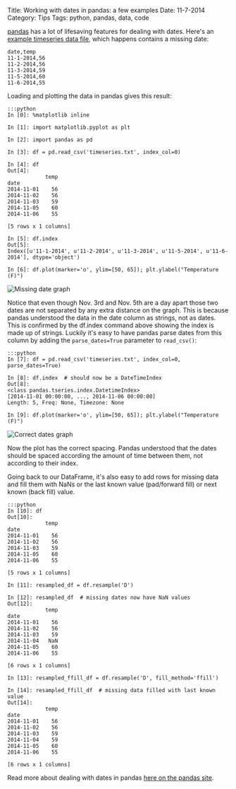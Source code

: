 Title: Working with dates in pandas: a few examples
Date: 11-7-2014
Category: Tips
Tags: python, pandas, data, code

[pandas](http://pandas.pydata.org) has a lot of lifesaving features for dealing with dates. Here's an [example timeseries data file](https://www.datasciencebytes.com/extra/timeseries.txt), which happens contains a missing date:


    date,temp
    11-1-2014,56
    11-2-2014,56
    11-3-2014,59
    11-5-2014,60
    11-6-2014,55
    

Loading and plotting the data in pandas gives this result:

    :::python
    In [0]: %matplotlib inline
    
    In [1]: import matplotlib.pyplot as plt

    In [2]: import pandas as pd
    
    In [3]: df = pd.read_csv('timeseries.txt', index_col=0)
    
    In [4]: df
    Out[4]: 
                temp
    date            
    2014-11-01    56
    2014-11-02    56
    2014-11-03    59
    2014-11-05    60
    2014-11-06    55
    
    [5 rows x 1 columns]
    
    In [5]: df.index
    Out[5]: 
    Index([u'11-1-2014', u'11-2-2014', u'11-3-2014', u'11-5-2014', u'11-6-2014'], dtype='object')
    
    In [6]: df.plot(marker='o', ylim=[50, 65]); plt.ylabel("Temperature (F)")
    
![Missing date graph](https://www.datasciencebytes.com/extra/images/missingdateplot.png)

Notice that even though Nov. 3rd and Nov. 5th are a day apart those two dates are not separated by any extra distance on the graph. This is because pandas understood the data in the date column as strings, not as dates. This is confirmed by the df.index command above showing the index is made up of strings. Luckily it's easy to have pandas parse dates from this column by adding the `parse_dates=True` parameter to `read_csv()`:

    :::python
    In [7]: df = pd.read_csv('timeseries.txt', index_col=0, parse_dates=True)
    
    In [8]: df.index  # should now be a DateTimeIndex
    Out[8]: 
    <class pandas.tseries.index.DatetimeIndex>
    [2014-11-01 00:00:00, ..., 2014-11-06 00:00:00]
    Length: 5, Freq: None, Timezone: None
    
    In [9]: df.plot(marker='o', ylim=[50, 65]); plt.ylabel("Temperature (F)")
    

![Correct dates graph](https://www.datasciencebytes.com/extra/images/fixeddateplot.png)

Now the plot has the correct spacing. Pandas understood that the dates should be spaced according the amount of time between them, not according to their index.

Going back to our DataFrame, it's also easy to add rows for missing data and fill them with NaNs or the last known value (pad/forward fill) or next known (back fill) value.

    :::python
    In [10]: df
    Out[10]: 
                temp
    date            
    2014-11-01    56
    2014-11-02    56
    2014-11-03    59
    2014-11-05    60
    2014-11-06    55
    
    [5 rows x 1 columns]
    
    In [11]: resampled_df = df.resample('D')
    
    In [12]: resampled_df  # missing dates now have NaN values
    Out[12]: 
                temp
    date            
    2014-11-01    56
    2014-11-02    56
    2014-11-03    59
    2014-11-04   NaN
    2014-11-05    60
    2014-11-06    55
    
    [6 rows x 1 columns]
    
    In [13]: resampled_ffill_df = df.resample('D', fill_method='ffill')
    
    In [14]: resampled_ffill_df  # missing data filled with last known value
    Out[14]: 
                temp
    date            
    2014-11-01    56
    2014-11-02    56
    2014-11-03    59
    2014-11-04    59
    2014-11-05    60
    2014-11-06    55
    
    [6 rows x 1 columns]

Read more about dealing with dates in pandas [here on the pandas site](http://pandas.pydata.org/pandas-docs/stable/timeseries.html).
